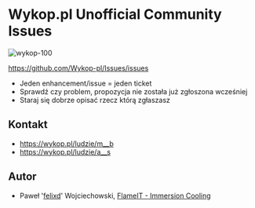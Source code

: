 # Wykop.pl Unofficial Community Issues

![wykop-100](https://user-images.githubusercontent.com/4963164/214475725-3494cc11-7c97-430c-a244-75c273c6fbc5.png)

https://github.com/Wykop-pl/Issues/issues

* Jeden enhancement/issue = jeden ticket
* Sprawdź czy problem, propozycja nie została już zgłoszona wcześniej
* Staraj się dobrze opisać rzecz którą zgłaszasz 

## Kontakt

* https://wykop.pl/ludzie/m__b
* https://wykop.pl/ludzie/a__s

## Autor

* Paweł '[felixd](https://wykop.pl/ludzie/felixd)' Wojciechowski, [FlameIT - Immersion Cooling](https://flameit.io)
